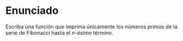 # Enunciado

Escriba una función que imprima únicamente los números primos de la serie de Fibonacci hasta el _n-ésimo_ término.